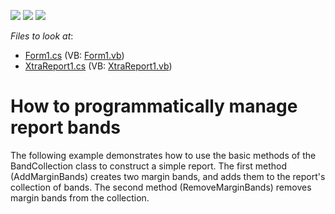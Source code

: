 <!-- default badges list -->
![](https://img.shields.io/endpoint?url=https://codecentral.devexpress.com/api/v1/VersionRange/128602707/12.2.4%2B)
[![](https://img.shields.io/badge/Open_in_DevExpress_Support_Center-FF7200?style=flat-square&logo=DevExpress&logoColor=white)](https://supportcenter.devexpress.com/ticket/details/E86)
[![](https://img.shields.io/badge/📖_How_to_use_DevExpress_Examples-e9f6fc?style=flat-square)](https://docs.devexpress.com/GeneralInformation/403183)
<!-- default badges end -->
<!-- default file list -->
*Files to look at*:

* [Form1.cs](./CS/Form1.cs) (VB: [Form1.vb](./VB/Form1.vb))
* [XtraReport1.cs](./CS/XtraReport1.cs) (VB: [XtraReport1.vb](./VB/XtraReport1.vb))
<!-- default file list end -->
# How to programmatically manage report bands


<p>The following example demonstrates how to use the basic methods of the BandCollection class to construct a simple report. The first method (AddMarginBands) creates two margin bands, and adds them to the report's collection of bands. The second method (RemoveMarginBands) removes margin bands from the collection.</p>

<br/>


